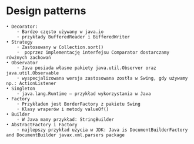 # Design patterns

    • Decorator:
        ◦ Bardzo często używany w java.io
        ◦ przykłady BufferedReader i BifferedWriter
    • Strategy
        ◦ Zastosowany w Collection.sort()
        ◦  poprzez implementację interfejsu Comparator dostarczamy rówżnych zachowań
    • Observator
        ◦ Java posiada własne pakiety java.util.Observer oraz  java.util.Observable
        ◦ wyspecjalizowana wersja zastosowana zostła w Swing, gdy używamy np.: ActionListener
    • Singleton
        ◦ java.lang.Runtime – przykład wykorzystania w Java
    • Factory
        ◦ Przykładem jest BorderFactory z pakietu Swing
        ◦ Klasy wraperów i metody valueOf()
    • Builder
        ◦ W Java mamy przykład: StringBuilder
    • AbstractFactory i Factory
        ◦ najlepszy przykład użycia w JDK: Java is DocumentBuilderFactory and DocumentBuilder javax.xml.parsers package